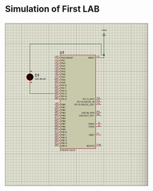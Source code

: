 
# Simulation of First LAB

 <h2 align = "centre" > <img src = "Toggle_LED.gif" > </h2> 
<!--   ![TOGGLE_LED](Toggle_LED.gif)   -->

